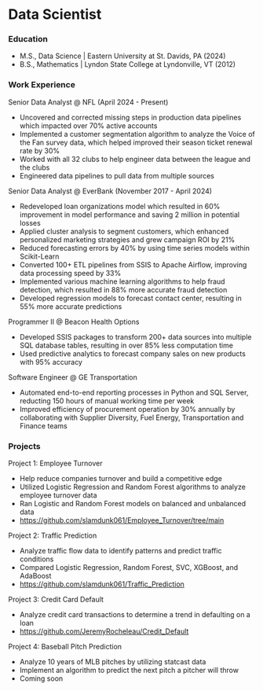 # Data Scientist

### Education
- M.S., Data Science | Eastern University at St. Davids, PA (2024)
- B.S., Mathematics | Lyndon State College at Lyndonville, VT (2012)

### Work Experience
Senior Data Analyst @ NFL (April 2024 - Present)
- Uncovered and corrected missing steps in production data pipelines which impacted over 70% active accounts
- Implemented a customer segmentation algorithm to analyze the Voice of the Fan survey data, which helped improved their season ticket renewal rate by 30%
- Worked with all 32 clubs to help engineer data between the league and the clubs
- Engineered data pipelines to pull data from multiple sources

Senior Data Analyst @ EverBank (November 2017 - April 2024)
- Redeveloped loan organizations model which resulted in 60% improvement in model performance and saving 2 million in potential losses
- Applied cluster analysis to segment customers, which enhanced personalized marketing strategies and grew campaign ROI by 21%
- Reduced forecasting errors by 40% by using time series models within Scikit-Learn
- Converted 100+ ETL pipelines from SSIS to Apache Airflow, improving data processing speed by 33%
- Implemented various machine learning algorithms to help fraud detection, which resulted in 88% more accurate fraud detection
- Developed regression models to forecast contact center, resulting in 55% more accurate predictions

Programmer II @ Beacon Health Options
- Developed SSIS packages to transform 200+ data sources into multiple SQL database tables, resulting in over 85% less computation time
- Used predictive analytics to forecast company sales on new products with 95% accuracy

Software Engineer @ GE Transportation
- Automated end-to-end reporting processes in Python and SQL Server, reducting 150 hours of manual working time per week
- Improved efficiency of procurement operation by 30% annually by collaborating with Supplier Diversity, Fuel Energy, Transportation and Finance teams

### Projects
Project 1: Employee Turnover 
- Help reduce companies turnover and build a competitive edge
- Utilized Logistic Regression and Random Forest algorithms to analyze employee turnover data
- Ran Logistic and Random Forest models on balanced and unbalanced data
- https://github.com/slamdunk061/Employee_Turnover/tree/main
  
Project 2: Traffic Prediction
- Analyze traffic flow data to identify patterns and predict traffic conditions
- Compared Logistic Regression, Random Forest, SVC, XGBoost, and AdaBoost 
- https://github.com/slamdunk061/Traffic_Prediction

Project 3: Credit Card Default
- Analyze credit card transactions to determine a trend in defaulting on a loan
- https://github.com/JeremyRocheleau/Credit_Default

Project 4: Baseball Pitch Prediction
- Analyze 10 years of MLB pitches by utilizing statcast data
- Implement an algorithm to predict the next pitch a pitcher will throw
- Coming soon






